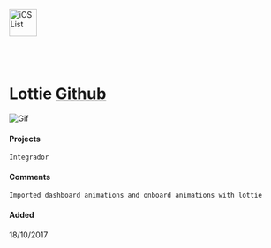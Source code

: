 <a href="https://github.com/GijoRibeiro/development-library/blob/master/ios.md"><img src="https://cdn1.iconfinder.com/data/icons/simple-icons/256/apple-256-black.png" alt="iOS List" width="50"></a>

<br>
<br>

# Lottie [Github](https://github.com/airbnb/lottie-ios)

![Gif](https://github.com/airbnb/lottie-ios/raw/master/_Gifs/Examples2.gif)

#### Projects
```
Integrador
```

#### Comments
```
Imported dashboard animations and onboard animations with lottie
```

#### Added
18/10/2017




